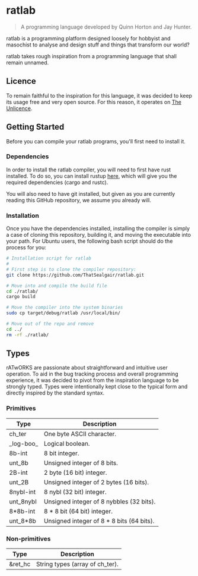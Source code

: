 # ratlab

> A programming language developed by Quinn Horton and Jay Hunter.

ratlab is a programming platform designed loosely for hobbyist and masochist to analyse and design stuff and things that transform our world?

ratlab takes rough inspiration from a programming language that shall remain unnamed.

## Licence

To remain faithful to the inspiration for this language, it was decided to keep its usage free and very open source. For this reason, it operates on [The Unlicence](https://choosealicense.com/licenses/unlicense/).

## Getting Started

Before you can compile your ratlab programs, you'll first need to install it.

### Dependencies

In order to install the ratlab compiler, you will need to first have rust installed. To do so, you can install rustup [here](https://www.rust-lang.org/tools/install), which will give you the required dependencies (cargo and rustc).

You will also need to have git installed, but given as you are currently reading this GitHub repository, we assume you already will.

### Installation

Once you have the dependencies installed, installing the compiler is simply a case of cloning this repository, building it, and moving the executable into your path. For Ubuntu users, the following bash script should do the process for you:

```bash
# Installation script for ratlab
# 
# First step is to clone the compiler repository:
git clone https://github.com/ThatSealgair/ratlab.git

# Move into and compile the build file
cd ./ratlab/
cargo build

# Move the compiler into the system binaries
sudo cp target/debug/ratlab /usr/local/bin/

# Move out of the repo and remove
cd ../
rm -rf ./ratlab/
```

## Types

rATwORKS are passionate about straightforward and intuitive user operation. To aid in the bug tracking process and overall programming experience, it was decided to pivot from the inspiration language to be strongly typed. Types were intentionally kept close to the typical form and directly inspired by the standard syntax.

### Primitives

| Type | Description |
| ----- | ----- |
| ch_ter | One byte ASCII character. |
| \_log-boo\_ | Logical boolean. |
| 8b-int | 8 bit integer. |
| unt_8b | Unsigned integer of 8 bits. |
| 2B-int | 2 byte (16 bit) integer. |
| unt_2B | Unsigned integer of 2 bytes (16 bits). |
| 8nybl-int | 8 nybl (32 bit) integer. |
| unt_8nybl | Unsigned integer of 8 nybbles (32 bits). |
| 8*8b-int | 8 * 8 bit (64 bit) integer. |
| unt_8*8b | Unsigned integer of 8 * 8 bits (64 bits). |

### Non-primitives

| Type | Description |
| ----- | ----- |
| &ret_hc | String types (array of ch_ter). |

